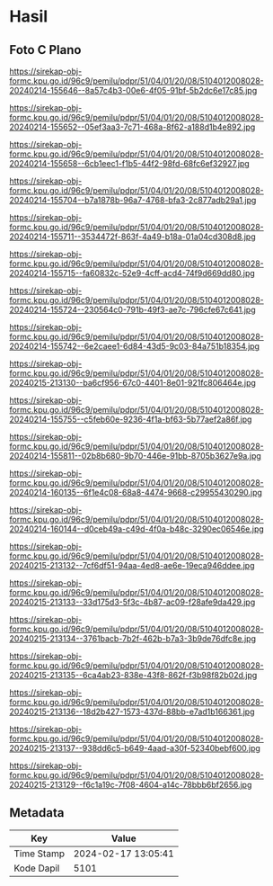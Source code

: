 # Hasil

## Foto C Plano

https://sirekap-obj-formc.kpu.go.id/96c9/pemilu/pdpr/51/04/01/20/08/5104012008028-20240214-155646--8a57c4b3-00e6-4f05-91bf-5b2dc6e17c85.jpg

https://sirekap-obj-formc.kpu.go.id/96c9/pemilu/pdpr/51/04/01/20/08/5104012008028-20240214-155652--05ef3aa3-7c71-468a-8f62-a188d1b4e892.jpg

https://sirekap-obj-formc.kpu.go.id/96c9/pemilu/pdpr/51/04/01/20/08/5104012008028-20240214-155658--6cb1eec1-f1b5-44f2-98fd-68fc6ef32927.jpg

https://sirekap-obj-formc.kpu.go.id/96c9/pemilu/pdpr/51/04/01/20/08/5104012008028-20240214-155704--b7a1878b-96a7-4768-bfa3-2c877adb29a1.jpg

https://sirekap-obj-formc.kpu.go.id/96c9/pemilu/pdpr/51/04/01/20/08/5104012008028-20240214-155711--3534472f-863f-4a49-b18a-01a04cd308d8.jpg

https://sirekap-obj-formc.kpu.go.id/96c9/pemilu/pdpr/51/04/01/20/08/5104012008028-20240214-155715--fa60832c-52e9-4cff-acd4-74f9d669dd80.jpg

https://sirekap-obj-formc.kpu.go.id/96c9/pemilu/pdpr/51/04/01/20/08/5104012008028-20240214-155724--230564c0-791b-49f3-ae7c-796cfe67c641.jpg

https://sirekap-obj-formc.kpu.go.id/96c9/pemilu/pdpr/51/04/01/20/08/5104012008028-20240214-155742--6e2caee1-6d84-43d5-9c03-84a751b18354.jpg

https://sirekap-obj-formc.kpu.go.id/96c9/pemilu/pdpr/51/04/01/20/08/5104012008028-20240215-213130--ba6cf956-67c0-4401-8e01-921fc806464e.jpg

https://sirekap-obj-formc.kpu.go.id/96c9/pemilu/pdpr/51/04/01/20/08/5104012008028-20240214-155755--c5feb60e-9236-4f1a-bf63-5b77aef2a86f.jpg

https://sirekap-obj-formc.kpu.go.id/96c9/pemilu/pdpr/51/04/01/20/08/5104012008028-20240214-155811--02b8b680-9b70-446e-91bb-8705b3627e9a.jpg

https://sirekap-obj-formc.kpu.go.id/96c9/pemilu/pdpr/51/04/01/20/08/5104012008028-20240214-160135--6f1e4c08-68a8-4474-9668-c29955430290.jpg

https://sirekap-obj-formc.kpu.go.id/96c9/pemilu/pdpr/51/04/01/20/08/5104012008028-20240214-160144--d0ceb49a-c49d-4f0a-b48c-3290ec06546e.jpg

https://sirekap-obj-formc.kpu.go.id/96c9/pemilu/pdpr/51/04/01/20/08/5104012008028-20240215-213132--7cf6df51-94aa-4ed8-ae6e-19eca946ddee.jpg

https://sirekap-obj-formc.kpu.go.id/96c9/pemilu/pdpr/51/04/01/20/08/5104012008028-20240215-213133--33d175d3-5f3c-4b87-ac09-f28afe9da429.jpg

https://sirekap-obj-formc.kpu.go.id/96c9/pemilu/pdpr/51/04/01/20/08/5104012008028-20240215-213134--3761bacb-7b2f-462b-b7a3-3b9de76dfc8e.jpg

https://sirekap-obj-formc.kpu.go.id/96c9/pemilu/pdpr/51/04/01/20/08/5104012008028-20240215-213135--6ca4ab23-838e-43f8-862f-f3b98f82b02d.jpg

https://sirekap-obj-formc.kpu.go.id/96c9/pemilu/pdpr/51/04/01/20/08/5104012008028-20240215-213136--18d2b427-1573-437d-88bb-e7ad1b166361.jpg

https://sirekap-obj-formc.kpu.go.id/96c9/pemilu/pdpr/51/04/01/20/08/5104012008028-20240215-213137--938dd6c5-b649-4aad-a30f-52340bebf600.jpg

https://sirekap-obj-formc.kpu.go.id/96c9/pemilu/pdpr/51/04/01/20/08/5104012008028-20240215-213129--f6c1a19c-7f08-4604-a14c-78bbb6bf2656.jpg


## Metadata

| Key        | Value               |
| ---------- | ------------------- |
| Time Stamp | 2024-02-17 13:05:41 |
| Kode Dapil | 5101                |



